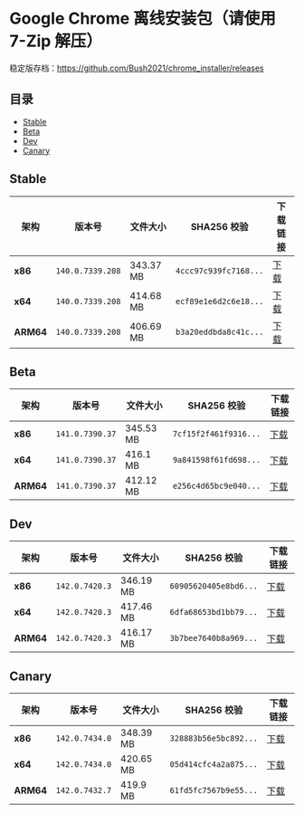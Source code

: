 # Google Chrome 离线安装包（请使用 7-Zip 解压）
稳定版存档：https://github.com/Bush2021/chrome_installer/releases

## 目录

- [Stable](#stable)
- [Beta](#beta)
- [Dev](#dev)
- [Canary](#canary)

## Stable

| 架构 | 版本号 | 文件大小 | SHA256 校验 | 下载链接 |
|------|--------|----------|-------------|----------|
| **x86** | `140.0.7339.208` | 343.37 MB | `4ccc97c939fc7168...` | [下载](https://dl.google.com/release2/chrome/br4sgfey53ocxyz36zfh6p6oy4_140.0.7339.208/140.0.7339.208_chrome_installer_uncompressed.exe) |
| **x64** | `140.0.7339.208` | 414.68 MB | `ecf89e1e6d2c6e18...` | [下载](https://dl.google.com/release2/chrome/ac3nic2ahkdg3nwp2cxz7lbucyma_140.0.7339.208/140.0.7339.208_chrome_installer_uncompressed.exe) |
| **ARM64** | `140.0.7339.208` | 406.69 MB | `b3a20eddbda8c41c...` | [下载](https://dl.google.com/release2/chrome/gwvieopx7purdu7szpiyjqokoy_140.0.7339.208/140.0.7339.208_chrome_installer_uncompressed.exe) |

## Beta

| 架构 | 版本号 | 文件大小 | SHA256 校验 | 下载链接 |
|------|--------|----------|-------------|----------|
| **x86** | `141.0.7390.37` | 345.53 MB | `7cf15f2f461f9316...` | [下载](https://dl.google.com/release2/chrome/ad2pwxgnkhyu5vrkquoq6cw5edoq_141.0.7390.37/141.0.7390.37_chrome_installer_uncompressed.exe) |
| **x64** | `141.0.7390.37` | 416.1 MB | `9a841598f61fd698...` | [下载](https://dl.google.com/release2/chrome/aceb3ppo4a6c3gvyaxoqqodfifja_141.0.7390.37/141.0.7390.37_chrome_installer_uncompressed.exe) |
| **ARM64** | `141.0.7390.37` | 412.12 MB | `e256c4d65bc9e040...` | [下载](https://dl.google.com/release2/chrome/nq6rbpfy7kkuzeqqx4z3c47x2u_141.0.7390.37/141.0.7390.37_chrome_installer_uncompressed.exe) |

## Dev

| 架构 | 版本号 | 文件大小 | SHA256 校验 | 下载链接 |
|------|--------|----------|-------------|----------|
| **x86** | `142.0.7420.3` | 346.19 MB | `60905620405e8bd6...` | [下载](https://dl.google.com/release2/chrome/ilx3lvktybwolpa7ob7cqypq6m_142.0.7420.3/142.0.7420.3_chrome_installer_uncompressed.exe) |
| **x64** | `142.0.7420.3` | 417.46 MB | `6dfa68653bd1bb79...` | [下载](https://dl.google.com/release2/chrome/i6frmhncwro7jyqazlpfkdb634_142.0.7420.3/142.0.7420.3_chrome_installer_uncompressed.exe) |
| **ARM64** | `142.0.7420.3` | 416.17 MB | `3b7bee7640b8a969...` | [下载](https://dl.google.com/release2/chrome/ackzm42blg7zprfmv3aie2mospiq_142.0.7420.3/142.0.7420.3_chrome_installer_uncompressed.exe) |

## Canary

| 架构 | 版本号 | 文件大小 | SHA256 校验 | 下载链接 |
|------|--------|----------|-------------|----------|
| **x86** | `142.0.7434.0` | 348.39 MB | `328883b56e5bc892...` | [下载](https://dl.google.com/release2/chrome/pauuymvafbvtchsrzm2ky72ii4_142.0.7434.0/142.0.7434.0_chrome_installer_uncompressed.exe) |
| **x64** | `142.0.7434.0` | 420.65 MB | `05d414cfc4a2a875...` | [下载](https://dl.google.com/release2/chrome/adyfzdh2v2bj6ewfaagg7q6k4csq_142.0.7434.0/142.0.7434.0_chrome_installer_uncompressed.exe) |
| **ARM64** | `142.0.7432.7` | 419.9 MB | `61fd5fc7567b9e55...` | [下载](https://dl.google.com/release2/chrome/cbekkilr23qugmylkxsbonkntq_142.0.7432.7/142.0.7432.7_chrome_installer_uncompressed.exe) |


